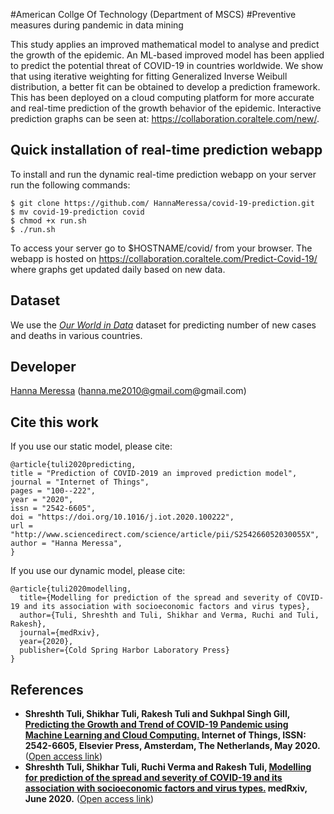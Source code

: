 #American Collge Of Technology (Department of MSCS)
#Preventive measures during pandemic in data mining

This study applies an improved mathematical model to analyse and predict the growth of the epidemic. An ML-based improved model has been applied to predict the potential threat of COVID-19 in countries worldwide. We show that using iterative weighting for fitting Generalized Inverse Weibull distribution, a better fit can be obtained to develop a prediction framework. This has been deployed on a cloud computing platform for more accurate and real-time prediction of the growth behavior of the epidemic. Interactive prediction graphs can be seen at: https://collaboration.coraltele.com/new/.

## Quick installation of real-time prediction webapp

To install and run the dynamic real-time prediction webapp on your server run the following commands:
```
$ git clone https://github.com/ HannaMeressa/covid-19-prediction.git
$ mv covid-19-prediction covid
$ chmod +x run.sh
$ ./run.sh
```
To access your server go to $HOSTNAME/covid/ from your browser. The webapp is hosted on https://collaboration.coraltele.com/Predict-Covid-19/ where graphs get updated daily based on new data.

## Dataset

We use the <i>[Our World in Data](https://github.com/owid/covid-19-data/tree/master/public/data/)</i> dataset for predicting number of new cases and deaths in various countries.

## Developer

[Hanna Meressa](https://www.github.com/HannaMeressa) (hanna.me2010@gmail.com@gmail.com)

## Cite this work
If you use our static model, please cite:
```
@article{tuli2020predicting,
title = "Prediction of COVID-2019 an improved prediction model",
journal = "Internet of Things",
pages = "100--222",
year = "2020",
issn = "2542-6605",
doi = "https://doi.org/10.1016/j.iot.2020.100222",
url = "http://www.sciencedirect.com/science/article/pii/S254266052030055X",
author = "Hanna Meressa",
}
```
If you use our dynamic model, please cite:
```
@article{tuli2020modelling,
  title={Modelling for prediction of the spread and severity of COVID-19 and its association with socioeconomic factors and virus types},
  author={Tuli, Shreshth and Tuli, Shikhar and Verma, Ruchi and Tuli, Rakesh},
  journal={medRxiv},
  year={2020},
  publisher={Cold Spring Harbor Laboratory Press}
}
```

## References
* **Shreshth Tuli, Shikhar Tuli, Rakesh Tuli and Sukhpal Singh Gill, [Predicting the Growth and Trend of COVID-19 Pandemic using Machine Learning and Cloud Computing.](https://www.sciencedirect.com/science/article/pii/S254266052030055X?via%3Dihub) Internet of Things, ISSN: 2542-6605, Elsevier Press, Amsterdam, The Netherlands, May 2020.** ([Open access link](https://www.medrxiv.org/content/10.1101/2020.05.06.20091900v1))
* **Shreshth Tuli, Shikhar Tuli, Ruchi Verma and Rakesh Tuli, [Modelling for prediction of the spread and severity of COVID-19 and its association with socioeconomic factors and virus types.](https://www.medrxiv.org/content/10.1101/2020.06.18.20134874v1) medRxiv, June 2020.** ([Open access link](https://www.medrxiv.org/content/10.1101/2020.06.18.20134874v1))

